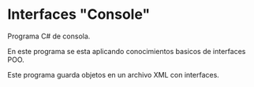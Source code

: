 # Interfaces "Console"
Programa C# de consola.

En este programa se esta aplicando conocimientos basicos de interfaces POO.

Este programa guarda objetos en un archivo XML con interfaces.
